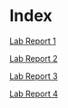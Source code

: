 # Index


[Lab Report 1](https://cqrnik.github.io/cse15l-lab-reports/lab-report-1-week-1.html)

[Lab Report 2](https://cqrnik.github.io/cse15l-lab-reports/lab-report-2-week-2-3.html)

[Lab Report 3](https://cqrnik.github.io/cse15l-lab-reports/lab-report-3.html)

[Lab Report 4](https://cqrnik.github.io/cse15l-lab-reports/lab-report-4.html)
